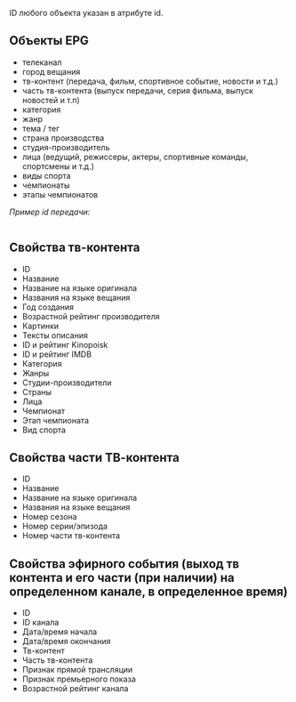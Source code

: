 ID любого объекта указан в атрибуте id.

## Объекты EPG

* телеканал
* город вещания
* тв-контент (передача, фильм, спортивное событие, новости и т.д.)
* часть тв-контента (выпуск передачи, серия фильма, выпуск новостей и т.п)
* категория
* жанр
* тема / тег
* страна производства
* студия-производитель
* лица (ведущий, режиссеры, актеры, спортивные команды, спортсмены и т.д.)
* виды спорта
* чемпионаты
* этапы чемпионатов

*Пример id передачи:*

<pre><code><title lang=”ru” id=”1097196”>Париж любой ценой</title></code></pre>
## Свойства тв-контента
* ID
* Название
* Название на языке оригинала
* Названия на языке вещания
* Год создания
* Возрастной рейтинг производителя
* Картинки
* Тексты описания
* ID и рейтинг Kinopoisk
* ID и рейтинг IMDB
* Категория
* Жанры
* Студии-производители
* Страны
* Лица
* Чемпионат
* Этап чемпионата
* Вид спорта

## Свойства части ТВ-контента

* ID
* Название
* Название на языке оригинала
* Названия на языке вещания
* Номер сезона
* Номер серии/эпизода
* Номер части тв-контента

## Свойства эфирного события (выход тв контента и его части (при наличии) на определенном канале, в определенное время)

* ID
* ID канала
* Дата/время начала
* Дата/время окончания
* Тв-контент
* Часть тв-контента
* Признак прямой трансляции
* Признак премьерного показа
* Возрастной рейтинг канала
